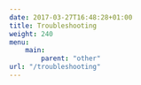 ```yaml
---
date: 2017-03-27T16:48:28+01:00
title: Troubleshooting
weight: 240
menu:
    main:
        parent: "other"
url: "/troubleshooting"
---
```



